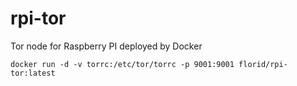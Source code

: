 # rpi-tor
Tor node for Raspberry PI deployed by Docker

```
docker run -d -v torrc:/etc/tor/torrc -p 9001:9001 florid/rpi-tor:latest
```
